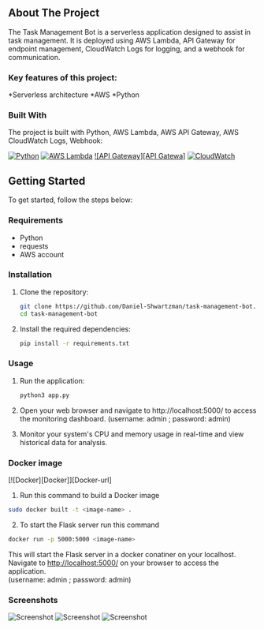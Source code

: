 <!-- ABOUT THE PROJECT -->
## About The Project

The Task Management Bot is a serverless application designed to assist in task management. It is deployed using AWS Lambda, API Gateway for endpoint management, CloudWatch Logs for logging, and a webhook for communication.

### Key features of this project:
*Serverless architecture
*AWS
*Python


### Built With
The project is built with Python, AWS Lambda, AWS API Gateway, AWS CloudWatch Logs, Webhook:

[![Python][Python]][Python-url] [![AWS Lambda][AWS Lambda]][lambda-url] [![API Gateway][API Gatewa]][api-gateway-url] [![CloudWatch][CloudWatch]][cloudwatch-url]


<!-- Getting Started Section -->
## Getting Started
To get started, follow the steps below:
<!-- Requirements Section -->
### Requirements

- Python 
- requests
- AWS account
  
<!-- Installation Section -->
### Installation

1. Clone the repository:

   ```bash
   git clone https://github.com/Daniel-Shwartzman/task-management-bot.git
   cd task-management-bot
    ```

2. Install the required dependencies:

   ```bash
   pip install -r requirements.txt
    ```

### Usage

1. Run the application:
   ```bash
   python3 app.py
    ```

2. Open your web browser and navigate to http://localhost:5000/ to access the monitoring dashboard. (username: admin ; password: admin)
3. Monitor your system's CPU and memory usage in real-time and view historical data for analysis.

<!-- Docker Section -->
### Docker image
[![Docker][Docker]][Docker-url]
1. Run this command to build a Docker image
```bash
sudo docker built -t <image-name> .
```

2. To start the Flask server run this command
```bash
docker run -p 5000:5000 <image-name>
``` 

This will start the Flask server in a docker conatiner on your localhost. \
Navigate to [http://localhost:5000/](http://localhost:5000/) on your browser to access the application. \
(username: admin ; password: admin)

### Screenshots
![Screenshot](static/images/login-screenshot.png)
![Screenshot](static/images/dashboard-screenshot.png)
![Screenshot](static/images/darkmode-screenshot.png)

<!-- MARKDOWN LINKS & IMAGES -->
[Python]: https://img.shields.io/badge/Python-3C873A?style=for-the-badge&labelColor=black&logo=python&logoColor=3C873A
[Python-url]: https://www.python.org
[AWS Lambda]: https://www.google.com/url?sa=i&url=https%3A%2F%2Fen.m.wikipedia.org%2Fwiki%2FFile%3AAmazon_Lambda_architecture_logo.svg&psig=AOvVaw1kbJN00kSmmX4HqkFLSts5&ust=1703197207581000&source=images&cd=vfe&ved=0CBEQjRxqFwoTCJDGlJqGn4MDFQAAAAAdAAAAABAE
[lambda-url]: https://aws.amazon.com/lambda/?nc2=type_a
[API Gateway]: https://icons8.com/icon/55497/rest-api
[api-gateway-url]: https://aws.amazon.com/api-gateway/?nc2=type_a
[CloudWatch]: ![image](https://github.com/Daniel-Shwartzman/TaskManagementBot/assets/135250441/500830d5-dd61-4dfc-a36a-15cf91492737)
[cloudwatch-url]: https://aws.amazon.com/cloudwatch/?nc2=type_a




